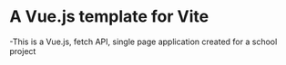 # A Vue.js template for Vite
-This is a Vue.js, fetch API, single page application created for a school project
